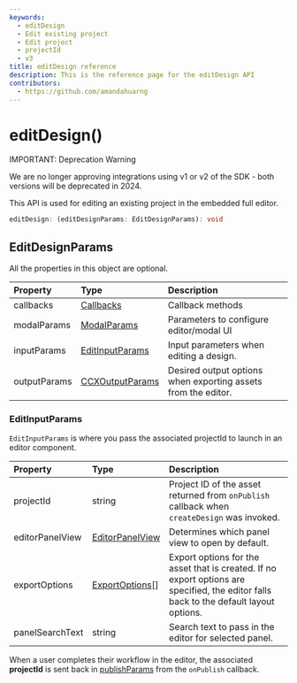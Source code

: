 ```yaml
---
keywords:
  - editDesign
  - Edit existing project
  - Edit project
  - projectId
  - v3
title: editDesign reference
description: This is the reference page for the editDesign API
contributors:
  - https://github.com/amandahuarng
--- 
```


# editDesign()

<InlineAlert variant="error" slots="header, text" />

IMPORTANT: Deprecation Warning

We are no longer approving integrations using v1 or v2 of the SDK - both versions will be deprecated in 2024.

This API is used for editing an existing project in the embedded full editor.

```ts
editDesign: (editDesignParams: EditDesignParams): void
```

## EditDesignParams

All the properties in this object are optional.

| Property | Type| Description
| :-- | :-- | :--
| callbacks | [Callbacks](../../types/index.md#callbacks) | Callback methods
| modalParams | [ModalParams](../../types/index.md#modalparams) | Parameters to configure editor/modal UI
| inputParams | [EditInputParams](#editinputparams) | Input parameters when editing a design.
| outputParams | [CCXOutputParams](../../types/index.md#ccxoutputparams) | Desired output options when exporting assets from the editor.

### EditInputParams

`EditInputParams` is where you pass the associated projectId to launch in an editor component.
  
| Property | Type | Description
| :-- | :--| :--
| projectId| string | Project ID of the asset returned from `onPublish` callback when `createDesign` was invoked.
| editorPanelView | [EditorPanelView](../../types/index.md#editorpanelview) | Determines which panel view to open by default.
| exportOptions | [ExportOptions](../../types/index.md#exportoptions)[] | Export options for the asset that is created. If no export options are specified, the editor falls back to the default layout options.
| panelSearchText | string | Search text to pass in the editor for selected panel.

When a user completes their workflow in the editor, the associated **projectId** is sent back in [publishParams](../../types/index.md#publishparams) from the `onPublish` callback.
